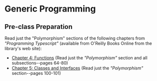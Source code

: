 # Generic Programming

## Pre-class Preparation
  
Read just the "Polymorphism" sections of the following chapters from *"Programming Typescript"* (available from O'Reilly Books Online from the library's web site):

- [Chapter 4: Functions](https://learning.oreilly.com/library/view/programming-typescript/9781492037644/ch04.html) (Read just the *"Polymorphism"* section and all subsections--pages 64-80)
- [Chapter 5: Classes and Interfaces](https://learning.oreilly.com/library/view/programming-typescript/9781492037644/ch05.html) (Read just the *"Polymorphism"* section--pages 100-101)
